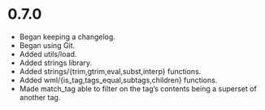 
0.7.0
===============================================================================
* Began keeping a changelog.
* Began using Git.
* Added utils/load.
* Added strings library.
* Added strings/{trim,gtrim,eval,subst,interp} functions.
* Added wml/{is_tag,tags_equal,subtags,children} functions.
* Made match_tag able to filter on the tag’s contents being a superset of
  another tag.

